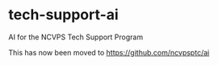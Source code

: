 # tech-support-ai
AI for the NCVPS Tech Support Program

This has now been moved to https://github.com/ncvpsptc/ai 
